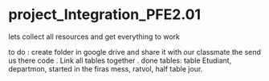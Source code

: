 # project_Integration_PFE2.01
lets collect all resources and get everything to work 

to do : 
 create folder in google drive and share it with our classmate the send us there code . 
 Link all tables together .
done tables: table Etudiant, departmon, started in the firas mess, ratvol, half table jour. 
